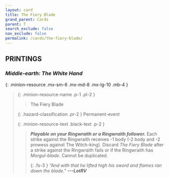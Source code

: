 ```yaml
---
layout: card
title: The Fiery Blade
grand_parent: Cards
parent: T
search_exclude: false
nav_exclude: false
permalink: /cards/the-fiery-blade/
---
```


## PRINTINGS


### _Middle-earth: The White Hand_

{: .minion-resource .mx-sm-6 .mx-md-8 .mx-lg-10 .mb-4 }
> {: .minion-resource-name .p-1 .pl-2 }
> > <div class="hazard-mp"></div>
> > <div class="card-name">The Fiery Blade</div>
>
> {: .hazard-classification .pr-2 }
> Permanent-event
>
> {: .minion-resource-text .black-text .p-2 }
> > ***Playable on your Ringwraith or a Ringwraith follower.*** Each strike against the Ringwraith receives -1 body (-2 body and -2 prowess against The Witch-king). Discard _The Fiery Blade_ after a strike against the Ringwraith fails or if the Ringwraith has _Morgul-blade_. Cannot be duplicated. 
> > 
> > {: .fs-3 } 
> > _“And with that he lifted high his sword and flames ran down the blade."_ ***---&#65279;LotRV*** 
> 
